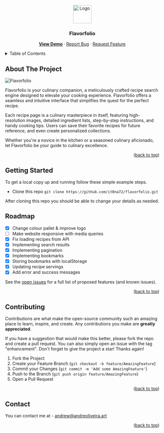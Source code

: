 <div align="center">
  <a href="https://github.com/it0na72/flavorfolio/">
    <img src="img/favicon.gif" alt="Logo" height="60">
  </a>
<h3 align="center">Flavorfolio</h3>

  <p align="center">
    <a href="https://github.com/it0na72/flavorfolio"><b>View Demo</b></a>
    ·
    <a href="https://github.com/it0na72/flavorfolio/issue">Report Bug</a>
    ·
    <a href="https://github.com/it0na72/flavorfolio/issue">Request Feature</a>
  </p>
</div>

<!-- TABLE OF CONTENTS -->
<details>
  <summary>Table of Contents</summary>
  <ol>
    <li>
      <a href="#about-the-project">About The Project</a>
    </li>
    <li>
      <a href="#getting-started">Getting Started</a>
    </li>
    <li><a href="#roadmap">Roadmap</a></li>
    <li><a href="#contributing">Contributing</a></li>
    <li><a href="#contact">Contact</a></li>
  </ol>
</details>

<!-- ABOUT THE PROJECT -->

## About The Project

![Flavorfolio](img/flavorfolio.gif)

Flavorfolio is your culinary companion, a meticulously crafted recipe search engine designed to elevate your cooking experience. Flavorfolio offers a seamless and intuitive interface that simplifies the quest for the perfect recipe.

Each recipe page is a culinary masterpiece in itself, featuring high-resolution images, detailed ingredient lists, step-by-step instructions, and handy cooking tips. Users can save their favorite recipes for future reference, and even create personalized collections.

Whether you're a novice in the kitchen or a seasoned culinary aficionado, let Flavorfolio be your guide to culinary excellence.

<p align="right">(<a href="#readme-top">back to top</a>)</p>

<!-- GETTING STARTED -->

## Getting Started

To get a local copy up and running follow these simple example steps.

- Clone this repo
  `git clone https://github.com/it0na72/flavorfolio.git`

After cloning this repo you should be able to change your details as needed.

<!-- ROADMAP -->

## Roadmap

- [x] Change colour pallet & improve logo
- [ ] Make website responsive with media queries
- [x] Fix loading recipes from API
- [x] Implementing search results
- [x] Implementing pagination
- [x] Implementing bookmarks
- [x] Storing bookmarks with localStorage
- [x] Updating recipe servings
- [x] Add error and success messages

See the [open issues](https://github.com/it0na72/flavorfolio-website/issue) for a full list of proposed features (and known issues).

<p align="right">(<a href="#readme-top">back to top</a>)</p>

<!-- CONTRIBUTING -->

## Contributing

Contributions are what make the open-source community such an amazing place to learn, inspire, and create. Any contributions you make are **greatly appreciated**.

If you have a suggestion that would make this better, please fork the repo and create a pull request. You can also simply open an issue with the tag "enhancement".
Don't forget to give the project a star! Thanks again!

1. Fork the Project
2. Create your Feature Branch (`git checkout -b feature/AmazingFeature`)
3. Commit your Changes (`git commit -m 'Add some AmazingFeature'`)
4. Push to the Branch (`git push origin feature/AmazingFeature`)
5. Open a Pull Request

<p align="right">(<a href="#readme-top">back to top</a>)</p>

<!-- CONTACT -->

## Contact

You can contact me at - andrew@andreoliveira.art

<p align="right">(<a href="#readme-top">back to top</a>)</p>
